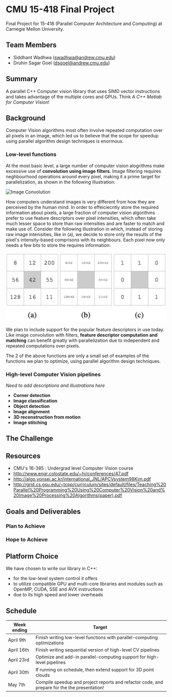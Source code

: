 # CMU 15-418 Final Project
Final Project for 15-418 (Parallel Computer Architecture and Computing) at Carnegie Mellon University.


## Team Members ##
- Siddhant Wadhwa (swadhwa@andrew.cmu.edu)
- Druhin Sagar Goel (dsgoel@andrew.cmu.edu)


## Summary ##
A parallel C++ Computer vision library that uses SIMD vector instructions and takes advantage of the multiple cores and GPUs.
Think *A C++ Matlab for Computer Vision*!

## Background ##
Computer Vision algorithms most often involve repeated computation over all pixels in an image, which led us to believe that
the scope for speedup using parallel algorithm design techniques is enormous.

### Low-level functions ###
At the most basic level, a large number of computer vision alogrithms make excessive use of **convolution using image filters**. Image filtering requires
neghbourhood operations around every pixel, making it a prime target for parallelization, as shown in the following illustration:


![Image Convolution](https://developer.apple.com/library/ios/documentation/Performance/Conceptual/vImage/Art/kernel_convolution.jpg "Image Convolution")


How computers understand images is very different from how they are perceived by the human mind. In order to effeiciecntly store 
the required information about pixels, a large fraction of computer vision algorithms prefer to use feature descriptors over 
pixel intensities, which often take much lesser space to store than raw intensities and are faster to match and make use of.
Consider the following illustration in which, instead of storing raw image intenisities, like in (a), we decide to store only the
results of the pixel's intensity-based comprisons with its neighbours. Each pixel now only needs a few bits to store the requires
information:


![Binary features](./readme_data/binary_features.png "Binary features")


We plan to include support for the popular feature descriptors in use today. Like image convolution with filters, **feature descriptor
computation and matching** can benefit greatly with parallelization due to independent and repeated computations over pixels.

The 2 of the above functions are only a small set of examples of the functions we plan to optimize, using parallel algorithm design techniques.


### High-level Computer Vision pipelines ###
*Need to add descriptions and illustrations here*
- **Corner detection**
- **Image classification**
- **Object detection**
- **Image alignment**
- **3D reconstruction from motion**
- **Image stitching**



## The Challenge ##



## Resources ##
- CMU's 16-385 : Undergrad level Computer Vision course
- http://www.engr.colostate.edu/~hj/conferences/47.pdf
- http://algo.yonsei.ac.kr/international_JNL/APCVsystem98Kim.pdf
- http://grid.cs.gsu.edu/~tcpp/curriculum/sites/default/files/Teaching%20Parallel%20Programming%20Using%20Computer%20Vision%20and%20Image%20Processing%20Algorithms(paper).pdf


## Goals and Deliverables ##
### Plan to Achieve ###

### Hope to Achieve ###


## Platform Choice ##
We have chosen to write our library in C++:
- for the low-level system control it offers
- to utilize compatible GPU and multi-core libraries and modules such as OpenMP, CUDA, SSE and AVX instructions
- due to its high speed and lower overheads

## Schedule ##

| Week ending | Target                                                                                       |
|-------------|----------------------------------------------------------------------------------------------|
| April 9th   | Finish writing low-level functions with parallel-computing optimizations                     |
| April 16th  | Finish writing sequential version of high-level CV pipelines                                 |
| April 23rd  | Optimize and add-in parallel-computing support for high-level pipelines                      |
| April 30th  | If running on schedule, then extend support for 3D point clouds                              |
| May 7th     | Compile speedup and project reports and refactor code, and prepare for the the presentation! |
